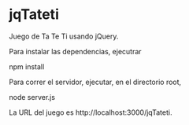jqTateti
========

Juego de Ta Te Ti usando jQuery.

Para instalar las dependencias, ejecutrar

npm install

Para correr el servidor, ejecutar, en el directorio root,

node server.js

La URL del juego es http://localhost:3000/jqTateti.
